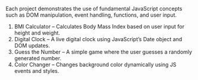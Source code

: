 Each project demonstrates the use of fundamental JavaScript concepts such as DOM manipulation, event handling, functions, and user input.

1. BMI Calculator – Calculates Body Mass Index based on user input for height and weight.
2. Digital Clock – A live digital clock using JavaScript’s Date object and DOM updates.
3. Guess the Number – A simple game where the user guesses a randomly generated number.
4. Color Changer – Changes background color dynamically using JS events and styles.
